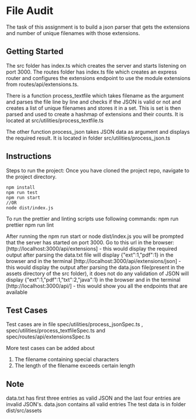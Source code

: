 # File Audit

The task of this assignment is to build a json parser that gets the extensions and number of unique filenames with those extensions.

## Getting Started

The src folder has index.ts which creates the server and starts listening on port 3000. The routes folder has index.ts file which creates an express router and configures the extensions endpoint to use the module extensions from routes/api/extensions.ts.

There is a function process_textfile which takes filename as the argument and parses the file line by line and checks if the JSON is valid or not and creates a list of unique filenames and stores it in a set. This is set is then parsed and used to create a hashmap of extensions and their counts. It is located at src/utilities/process_textfile.ts

The other function process_json takes JSON data as argument and displays the required result. It is located in folder src/utilities/process_json.ts

## Instructions

Steps to run the project:
Once you have cloned the project repo, navigate to the project directory.

```
npm install
npm run test
npm run start
//OR
node dist/index.js
```

To run the prettier and linting scripts use following commands:
npm run prettier
npm run lint

After running the npm run start or node dist/index.js you will be prompted that the server has started on port 3000.
Go to this url in the browser:
[http://localhost:3000/api/extensions] - this would display the required output after parsing the data.txt file
will display {"ext":1,"pdf":1} in the browser and in the terminal
[http://localhost:3000/api/extensions/json] - this would display the output after parsing the data.json file(present in the assets directory of the src folder), it does not do any validation of JSON
will display {"ext":1,"pdf":1,"txt":2,"java":1} in the browser and in the terminal
[http://localhost:3000/api/] - this would show you all the endpoints that are available

## Test Cases

Test cases are in file spec/utilities/process_jsonSpec.ts ,
spec/utilities/process_textfileSpec.ts and
spec/routes/api/extensionsSpec.ts

More test cases can be added about

1. The filename containing special characters
2. The length of the filename exceeds certain length

## Note

data.txt has first three entries as valid JSON and the last four entries are invalid JSON's.
data.json contains all valid entries
The test data is in folder dist/src/assets
